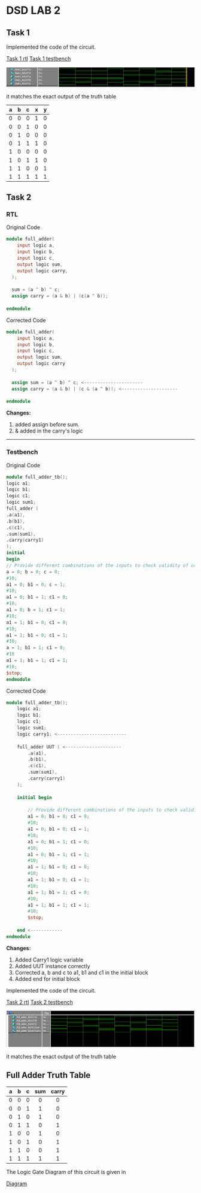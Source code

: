 # DSD LAB 2

## Task 1

Implemented the code of the circuit.

[Task 1 rtl](/Lab-2/rtl/task1.sv)
[Task 1 testbench](/Lab-2/testbench/task1_tb.sv)

![Simulation Output](/Lab-2/docs/task1.png)

it matches the exact output of the truth table

| a | b | c |  x | y |
|---|---|---|----|---|
| 0 | 0 | 0 | 1  | 0 |
| 0 | 0 | 1 | 0  | 0 |
| 0 | 1 | 0 | 0  | 0 |
| 0 | 1 | 1 | 1  | 0 |
| 1 | 0 | 0 | 0  | 0 |
| 1 | 0 | 1 | 1  | 0 |
| 1 | 1 | 0 | 0  | 1 |
| 1 | 1 | 1 | 1  | 1 |

## Task 2

### RTL

Original Code

```verilog
module full_adder(
    input logic a,
    input logic b,
    input logic c,
    output logic sum,
    output logic carry,
  );

  sum = (a ^ b) ^ c;
  assign carry = (a & b) | (c(a ^ b));

endmodule
```

Corrected Code

```verilog
module full_adder(
    input logic a,
    input logic b,
    input logic c,
    output logic sum,
    output logic carry
  );

  assign sum = (a ^ b) ^ c; <----------------------
  assign carry = (a & b) | (c & (a ^ b)); <---------------------

endmodule

```

**Changes:**

1. added assign before sum.
2. & added in the carry's logic

---

### Testbench

Original Code

```verilog
module full_adder_tb();
logic a1;
logic b1;
logic c1;
logic sum1;
full_adder (
.a(a1),
.b(b1),
.c(c1),
.sum(sum1),
.carry(carry1)
);
initial
begin
// Provide different combinations of the inputs to check validity of code
a = 0; b = 0; c = 0;
#10;
a1 = 0; b1 = 0; c = 1;
#10;
a1 = 0; b1 = 1; c1 = 0;
#10;
a1 = 0; b = 1; c1 = 1;
#10;
a1 = 1; b1 = 0; c1 = 0;
#10;
a1 = 1; b1 = 0; c1 = 1;
#10;
a = 1; b1 = 1; c1 = 0;
#10
a1 = 1; b1 = 1; c1 = 1;
#10;
$stop;
endmodule
```

Corrected Code

```verilog
module full_adder_tb();
    logic a1;
    logic b1;
    logic c1;
    logic sum1;
    logic carry1; <--------------------------

    full_adder UUT ( <---------------------
        .a(a1),
        .b(b1),
        .c(c1),
        .sum(sum1),
        .carry(carry1)
    );

    initial begin
        
        // Provide different combinations of the inputs to check validity of code
        a1 = 0; b1 = 0; c1 = 0;
        #10;
        a1 = 0; b1 = 0; c1 = 1;
        #10;
        a1 = 0; b1 = 1; c1 = 0;
        #10;
        a1 = 0; b1 = 1; c1 = 1;
        #10;
        a1 = 1; b1 = 0; c1 = 0;
        #10;
        a1 = 1; b1 = 0; c1 = 1;
        #10;
        a1 = 1; b1 = 1; c1 = 0;
        #10;
        a1 = 1; b1 = 1; c1 = 1;
        #10;
        $stop;

    end <------------
endmodule
```

**Changes:**

1. Added Carry1 logic variable
2. Added UUT instance correctly
3. Corrected a, b and c to a1, b1 and c1 in the initial block
4. Added end for initial block

Implemented the code of the circuit.

[Task 2 rtl](/Lab-2/rtl/task2.sv)
[Task 2 testbench](/Lab-2/testbench/task2_tb.sv)

![Simulation Output](/Lab-2/docs/task2.png)

it matches the exact output of the truth table

## Full Adder Truth Table

| **a** | **b** | **c** | **sum** | **carry** |
|:-----:|:-----:|:-----------:|:-------:|:---------:|
|   0   |   0   |      0      |    0    |     0     |
|   0   |   0   |      1      |    1    |     0     |
|   0   |   1   |      0      |    1    |     0     |
|   0   |   1   |      1      |    0    |     1     |
|   1   |   0   |      0      |    1    |     0     |
|   1   |   0   |      1      |    0    |     1     |
|   1   |   1   |      0      |    0    |     1     |
|   1   |   1   |      1      |    1    |     1     |

The Logic Gate Diagram of this circuit is given in

[Diagram](/Lab-2/docs/task2.drawio)
